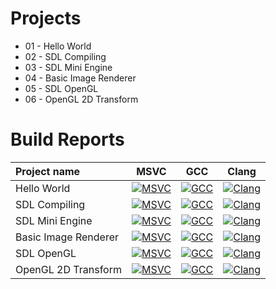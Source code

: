 # Projects
- 01 - Hello World
- 02 - SDL Compiling
- 03 - SDL Mini Engine
- 04 - Basic Image Renderer
- 05 - SDL OpenGL
- 06 - OpenGL 2D Transform

# Build Reports

Project name | MSVC | GCC | Clang
:-------------|:------:|:-----:|:------:
Hello World | [![MSVC](https://github.com/Aizyka/HW/actions/workflows/msvc_01.yml/badge.svg)](https://nightly.link/Aizyka/HW/workflows/msvc_01/main/windows_msvc.7z.zip) | [![GCC](https://github.com/Aizyka/HW/actions/workflows/gcc_01.yml/badge.svg)](https://nightly.link/Aizyka/HW/workflows/gcc_01/main/ubuntu_gcc.7z.zip) | [![Clang](https://github.com/Aizyka/HW/actions/workflows/clang_01.yml/badge.svg)](https://nightly.link/Aizyka/HW/workflows/clang_01/main/macos_clang.7z.zip)
SDL Compiling | [![MSVC](https://github.com/Aizyka/HW/actions/workflows/msvc_02.yml/badge.svg)](https://nightly.link/Aizyka/HW/workflows/msvc_02/main/windows_msvc.7z.zip) | [![GCC](https://github.com/Aizyka/HW/actions/workflows/gcc_02.yml/badge.svg)](https://nightly.link/Aizyka/HW/workflows/gcc_02/main/ubuntu_gcc.7z.zip) | [![Clang](https://github.com/Aizyka/HW/actions/workflows/clang_02.yml/badge.svg)](https://nightly.link/Aizyka/HW/workflows/clang_02/main/macos_clang.7z.zip)
SDL Mini Engine | [![MSVC](https://github.com/Aizyka/HW/actions/workflows/msvc_03.yml/badge.svg)](https://nightly.link/Aizyka/HW/workflows/msvc_03/main/windows_msvc.7z.zip) | [![GCC](https://github.com/Aizyka/HW/actions/workflows/gcc_03.yml/badge.svg)](https://nightly.link/Aizyka/HW/workflows/gcc_03/main/ubuntu_gcc.7z.zip) | [![Clang](https://github.com/Aizyka/HW/actions/workflows/clang_03.yml/badge.svg)](https://nightly.link/Aizyka/HW/workflows/clang_03/main/macos_clang.7z.zip)
Basic Image Renderer | [![MSVC](https://github.com/Aizyka/HW/actions/workflows/msvc_04.yml/badge.svg)](https://nightly.link/Aizyka/HW/workflows/msvc_04/main/windows_msvc.7z.zip) | [![GCC](https://github.com/Aizyka/HW/actions/workflows/gcc_04.yml/badge.svg)](https://nightly.link/Aizyka/HW/workflows/gcc_04/main/ubuntu_gcc.7z.zip) | [![Clang](https://github.com/Aizyka/HW/actions/workflows/clang_04.yml/badge.svg)](https://nightly.link/Aizyka/HW/workflows/clang_04/main/macos_clang.7z.zip)
SDL OpenGL | [![MSVC](https://github.com/Aizyka/HW/actions/workflows/msvc_05.yml/badge.svg)](https://nightly.link/Aizyka/HW/workflows/msvc_05/main/windows_msvc.7z.zip) | [![GCC](https://github.com/Aizyka/HW/actions/workflows/gcc_05.yml/badge.svg)](https://nightly.link/Aizyka/HW/workflows/gcc_05/main/ubuntu_gcc.7z.zip) | [![Clang](https://github.com/Aizyka/HW/actions/workflows/clang_05.yml/badge.svg)](https://nightly.link/Aizyka/HW/workflows/clang_05/main/macos_clang.7z.zip)
OpenGL 2D Transform | [![MSVC](https://github.com/Aizyka/HW/actions/workflows/msvc_06.yml/badge.svg)](https://nightly.link/Aizyka/HW/workflows/msvc_06/main/windows_msvc.7z.zip) | [![GCC](https://github.com/Aizyka/HW/actions/workflows/gcc_06.yml/badge.svg)](https://nightly.link/Aizyka/HW/workflows/gcc_06/main/ubuntu_gcc.7z.zip) | [![Clang](https://github.com/Aizyka/HW/actions/workflows/clang_06.yml/badge.svg)](https://nightly.link/Aizyka/HW/workflows/clang_06/main/macos_clang.7z.zip)
